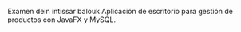 Examen dein 
intissar balouk 
Aplicación de escritorio para gestión de productos con JavaFX y MySQL.
